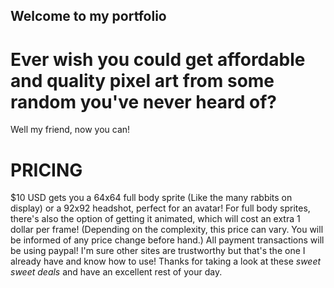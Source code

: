 ## Welcome to my portfolio

# Ever wish you could get affordable and quality pixel art from some random you've never heard of?  
Well my friend, now you can!

# PRICING 
$10 USD gets you a 64x64 full body sprite (Like the many rabbits on display) or a 92x92 headshot, perfect for an avatar!
For full body sprites, there's also the option of getting it animated, which will cost an extra 1 dollar per frame!  (Depending on the complexity, this price can vary.  You will be informed of any price change before hand.)
All payment transactions will be using paypal!  I'm sure other sites are trustworthy but that's the one I already have and know how to use!
Thanks for taking a look at these *sweet sweet deals* and have an excellent rest of your day.